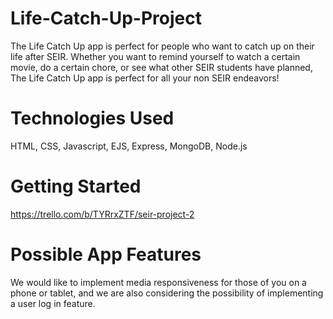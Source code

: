 # Life-Catch-Up-Project
The Life Catch Up app is perfect for people who want to catch up on their life after SEIR. Whether you want to remind yourself to watch a certain movie, do a certain chore, or see what other SEIR students have planned, The Life Catch Up app is perfect for all your non SEIR endeavors!

# Technologies Used
HTML, CSS, Javascript, EJS, Express, MongoDB, Node.js

# Getting Started
https://trello.com/b/TYRrxZTF/seir-project-2

# Possible App Features
We would like to implement media responsiveness for those of you on a phone or tablet, and we are also considering the possibility of implementing a user log in feature.
